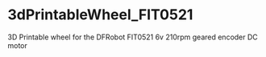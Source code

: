 # 3dPrintableWheel_FIT0521
3D Printable wheel for the DFRobot FIT0521 6v 210rpm geared encoder DC motor
